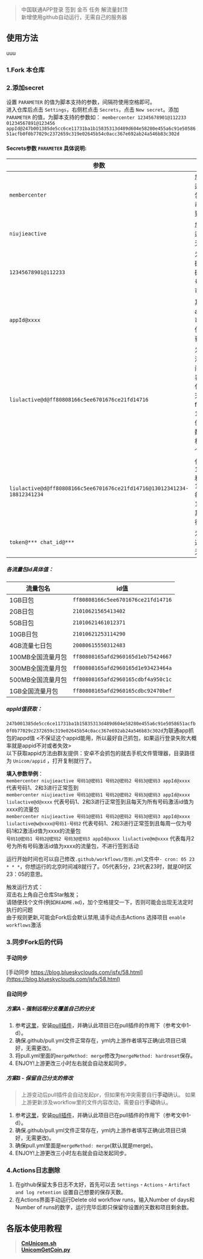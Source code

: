 > 中国联通APP登录 签到 金币 任务 解流量封顶  
新增使用github自动运行，无需自己的服务器
## 使用方法
uuu
### 1.Fork 本仓库

### 2.添加secret
设置 `PARAMETER` 的值为脚本支持的参数，间隔符使用空格即可。  
进入仓库后点击 `Settings`，右侧栏点击 `Secrets`，点击 `New secret`。添加 `PARAMETER` 的值，为脚本支持的参数如： `membercenter 12345678901@112233 01234567891@123456 appId@247b001385de5cc6ce11731ba1b15835313d489d604e58280e455a6c91e5058651acfb0f0b77029c2372659c319e02645b54c0acc367e692ab24a546b83c302d`  

#### Secrets参数 `PARAMETER` 具体说明:
| 参数 |  说明  |
| -------- | ----- |
| `membercenter` |   加入这个表示会运行除激活流量包的所有签到活动，无则不会签到|
| `niujieactive` |   加入这个表示会运行牛节活动，无则不参加|
| `12345678901@112233` |   为 11位手机号码@6位服务密码，有多个手机号则依次添加即可|
| `appId@xxxx` |   其中xxxx为appld值，具体可抓包或者安卓使用下面的方法获得|
| `liulactive@d@ff80808166c5ee6701676ce21fd14716` |   为流量包激活激活所需参数，中间d表示每天,w表示每周一,m代表每月第二天，ff80~4716为1g流量日包id值。比如左边参数代表为所有手机号每天激活一个1g流量日包|
| `liulactive@d@ff80808166c5ee6701676ce21fd14716@13012341234-18812341234` |   代表仅为手机号13012341234和18812341234每天激活一个1g流量日包，其余手机号不执行流量包激活|
| `token@*** chat_id@***` |   为telegram bot通知所需参数，无则不进行通知|

##### 各流量包id具体值：
| 流量包名 |  id值  |
| -------- | ----- |
| 1GB日包 |   `ff80808166c5ee6701676ce21fd14716`|
| 2GB日包 |   `21010621565413402`|
| 5GB日包 |   `21010621461012371`|
| 10GB日包 |   `21010621253114290`|
| 4GB流量七日包 |   `20080615550312483`|
| 100MB全国流量月包 |   `ff80808165afd2960165d1eb75424667`|
| 300MB全国流量月包 |   `ff80808165afd2960165d1e93423464a`|
| 500MB全国流量月包 |   `ff80808165afd2960165cdbf4a950c1c`|
| 1GB全国流量月包 |   `ff80808165afd2960165cdbc92470bef`|

##### appld值获取：
`247b001385de5cc6ce11731ba1b15835313d489d604e58280e455a6c91e5058651acfb0f0b77029c2372659c319e02645b54c0acc367e692ab24a546b83c302d`为联通app抓包的appd值  <不保证这个appid能用，所以最好自己抓包，如果运行登录失败大概率就是appid不对或者失效>  
以下获取appid方法由群友提供：安卓不会抓包的就去手机文件管理器，目录路径为 `Unicom/appid` ，打开复制就行了。  

**填入参数举例**：  
`membercenter niujieactive 号码1@密码1 号码2@密码2 号码3@密码3 appId@xxxx` 代表号码1、2和3进行正常签到  
`membercenter niujieactive 号码1@密码1 号码2@密码2 号码3@密码3 appId@xxxx liulactive@d@xxxx` 代表号码1、2和3进行正常签到且每天为所有号码激活id值为xxxx的流量包  
`membercenter niujieactive 号码1@密码1 号码2@密码2 号码3@密码3 appId@xxxx liulactive@w@xxxx@号码1-号码2` 代表号码1、2和3进行正常签到且每周一仅为号码1和2激活id值为xxxx的流量包  
`号码1@密码1 号码2@密码2 号码3@密码3 appId@xxxx liulactive@m@xxxx` 代表每月2号为所有号码激活id值为xxxx的流量包，不进行签到活动  

运行开始时间也可以自己修改`.github/workflows/签到.yml`文件中`- cron: 05 23 * * *`，你想运行的北京时间减8就行了。05代表5分，23代表23时，就是0时区23：05的意思。

触发运行方式：  
双击右上角自己仓库Star触发；  
请随便找个文件(例如`README.md`)，加个空格提交一下，否则可能会出现无法定时执行的问题  
由于规则更新,可能会Fork后会默认禁用,请手动点击Actions 选择项目 `enable workflows`激活  

### 3.同步Fork后的代码

#### 手动同步

[手动同步 https://blog.blueskyclouds.com/jsfx/58.html](https://blog.blueskyclouds.com/jsfx/58.html)

#### 自动同步

##### 方案A - 强制远程分支覆盖自己的分支
1. 参考[这里](https://github.com/BlueskyClouds/My-Actions/blob/master/backUp/gitSync.md)，安装[pull插件](https://github.com/apps/pull)，并确认此项目已在pull插件的作用下（参考文中1-d）。
2. 确保.github/pull.yml文件正常存在，yml内上游作者填写正确(此项目已填好，无需更改)。
3. 将pull.yml里面的`mergeMethod: merge`修改为`mergeMethod: hardreset`保存。
4. ENJOY!上游更改三小时左右就会自动发起同步。

##### 方案B - 保留自己分支的修改

> 上游变动后pull插件会自动发起pr，但如果有冲突需要自行**手动**确认。
> 如果上游更新涉及workflow里的文件内容改动，需要自行**手动**确认。

1. 参考[这里](https://github.com/BlueskyClouds/My-Actions/blob/master/backUp/gitSync.md)，安装[pull插件](https://github.com/apps/pull)，并确认此项目已在pull插件的作用下（参考文中1-d）。
2. 确保.github/pull.yml文件正常存在，yml内上游作者填写正确(此项目已填好，无需更改)。
3. 确保pull.yml里面是`mergeMethod: merge`(默认就是merge)。
4. ENJOY!上游更改三小时左右就会自动发起同步。

### 4.Actions日志删除
1. 在github保留太多日志不太好，首先可以去 `Settings` - `Actions` - `Artifact and log retention` 设置自己想要的保存天数。
2. 在Actions界面手动运行Delete old workflow runs，输入Number of days和Number of runs的数字，运行完毕后即只保留你设置的天数和项目剩余数。


## 各版本使用教程  
> [**CnUnicom.sh**](https://github.com/mixool/HiCnUnicom/blob/master/tutorial/CnUnicom_sh_readme.md)  
> [**UnicomGetCoin.py**](https://github.com/mixool/HiCnUnicom/blob/master/tutorial/UnicomAutoGetCoin_py_readme.md)  
  
